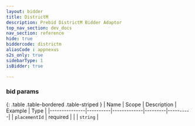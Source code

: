 ```yaml
---
layout: bidder
title: DistrictM
description: Prebid DistrictM Bidder Adaptor
top_nav_section: dev_docs
nav_section: reference
hide: true
biddercode: districtm
aliasCode : appnexus
s2s_only: true
sidebarType: 1
isBidder: true

---
```


### bid params

{: .table .table-bordered .table-striped }
| Name          | Scope    | Description | Example | Type     |
|---------------|----------|-------------|---------|----------|
| `placementId` | required |             |         | `string` |
